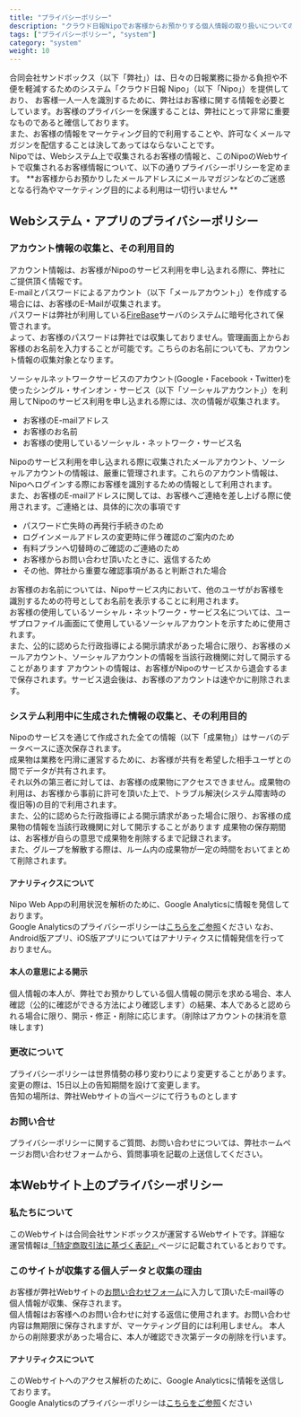 ```yaml
---
title: "プライバシーポリシー"
description: "クラウド日報Nipoでお客様からお預かりする個人情報の取り扱いについてのお約束事をまとめました"
tags: ["プライバシーポリシー", "system"]
category: "system"
weight: 10
---
```


合同会社サンドボックス（以下「弊社」）は、日々の日報業務に掛かる負担や不便を軽減するためのシステム「クラウド日報 Nipo」（以下「Nipo」）を提供しており、
お客様一人一人を識別するために、弊社はお客様に関する情報を必要としています。お客様のプライバシーを保護することは、弊社にとって非常に重要なものであると確信しております。  
また、お客様の情報をマーケティング目的で利用することや、許可なくメールマガジンを配信することは決してあってはならないことです。  
Nipoでは、Webシステム上で収集されるお客様の情報と、このNipoのWebサイトで収集されるお客様情報について、以下の通りプライバシーポリシーを定めます。
**お客様からお預かりしたメールアドレスにメールマガジンなどのご迷惑となる行為やマーケティング目的による利用は一切行いません **

## Webシステム・アプリのプライバシーポリシー
### アカウント情報の収集と、その利用目的

アカウント情報は、お客様がNipoのサービス利用を申し込まれる際に、弊社にご提供頂く情報です。  
E-mailとパスワードによるアカウント（以下「メールアカウント」）を作成する場合には、お客様のE-Mailが収集されます。  
パスワードは弊社が利用している[FireBase](https://firebase.google.com/)サーバのシステムに暗号化されて保管されます。  
よって、お客様のパスワードは弊社では収集しておりません。管理画面上からお客様のお名前を入力することが可能です。こちらのお名前についても、アカウント情報の収集対象となります。

ソーシャルネットワークサービスのアカウント(Google・Facebook・Twitter)を使ったシングル・サインオン・サービス（以下「ソーシャルアカウント」）を利用してNipoのサービス利用を申し込まれる際には、次の情報が収集されます。
- お客様のE-mailアドレス
- お客様のお名前
- お客様の使用しているソーシャル・ネットワーク・サービス名

Nipoのサービス利用を申し込まれる際に収集されたメールアカウント、ソーシャルアカウントの情報は、厳重に管理されます。これらのアカウント情報は、Nipoへログインする際にお客様を識別するための情報として利用されます。  
また、お客様のE-mailアドレスに関しては、お客様へご連絡を差し上げる際に使用されます。ご連絡とは、具体的に次の事項です
- パスワード亡失時の再発行手続きのため
- ログインメールアドレスの変更時に伴う確認のご案内のため
- 有料プランへ切替時のご確認のご連絡のため
- お客様からお問い合わせ頂いたときに、返信するため
- その他、弊社から重要な確認事項があると判断された場合

お客様のお名前については、Nipoサービス内において、他のユーザがお客様を識別するための符号としてお名前を表示することに利用されます。  
お客様の使用しているソーシャル・ネットワーク・サービス名については、ユーザプロファイル画面にて使用しているソーシャルアカウントを示すために使用されます。  
また、公的に認めらた行政指導による開示請求があった場合に限り、お客様のメールアカウント、ソーシャルアカウントの情報を当該行政機関に対して開示することがあります
アカウントの情報は、お客様がNipoのサービスから退会するまで保存されます。サービス退会後は、お客様のアカウントは速やかに削除されます。

### システム利用中に生成された情報の収集と、その利用目的

Nipoのサービスを通じて作成された全ての情報（以下「成果物」）はサーバのデータベースに逐次保存されます。  
成果物は業務を円滑に運営するために、お客様が共有を希望した相手ユーザとの間でデータが共有されます。  
それ以外の第三者に対しては、お客様の成果物にアクセスできません。成果物の利用は、お客様から事前に許可を頂いた上で、トラブル解決(システム障害時の復旧等)の目的で利用されます。  
また、公的に認めらた行政指導による開示請求があった場合に限り、お客様の成果物の情報を当該行政機関に対して開示することがあります
成果物の保存期間は、お客様が自らの意思で成果物を削除するまで記録されます。  
また、グループを解散する際は、ルーム内の成果物が一定の時間をおいてまとめて削除されます。

#### アナリティクスについて
Nipo Web Appの利用状況を解析のために、Google Analyticsに情報を発信しております。  
Google Analyticsのプライバシーポリシーは[こちらをご参照](https://www.google.com/analytics/terms/jp.html)ください
なお、Android版アプリ、iOS版アプリについてはアナリティクスに情報発信を行っておりません。

#### 本人の意思による開示

個人情報の本人が、弊社でお預かりしている個人情報の開示を求める場合、本人確認（公的に確認ができる方法により確認します）の結果、本人であると認められる場合に限り、開示・修正・削除に応じます。（削除はアカウントの抹消を意味します)

### 更改について
プライバシーポリシーは世界情勢の移り変わりにより変更することがあります。変更の際は、15日以上の告知期間を設けて変更します。  
告知の場所は、弊社Webサイトの当ページにて行うものとします

### お問い合せ

プライバシーポリシーに関するご質問、お問い合わせについては、弊社ホームページお問い合わせフォームから、質問事項を記載の上送信してください。

## 本Webサイト上のプライバシーポリシー
### 私たちについて
このWebサイトは合同会社サンドボックスが運営するWebサイトです。詳細な運営情報は<a href="https://nipo.sndbox.jp/rule/business-deal">「特定商取引法に基づく表記」</a>ページに記載されているとおりです。

### このサイトが収集する個人データと収集の理由
お客様が弊社Webサイトの<a href="https://nipo.sndbox.jp/inquery">お問い合わせフォーム</a>に入力して頂いたE-mail等の個人情報が収集、保存されます。  
個人情報はお客様へのお問い合わせに対する返信に使用されます。お問い合わせ内容は無期限に保存されますが、マーケティング目的には利用しません。
本人からの削除要求があった場合に、本人が確認でき次第データの削除を行います。

#### アナリティクスについて
このWebサイトへのアクセス解析のために、Google Analyticsに情報を送信しております。  
Google Analyticsのプライバシーポリシーは[こちらをご参照](https://www.google.com/analytics/terms/jp.html)ください
